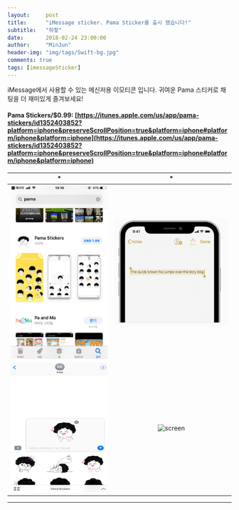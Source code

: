 ```yaml
---
layout:     post
title:      "iMessage sticker. Pama Sticker를 출시 했습니다!"
subtitle:   "하핳"
date:       2018-02-24 23:00:00
author:     "MinJun"
header-img: "img/tags/Swift-bg.jpg"
comments: true 
tags: [imessageSticker]
---
```


iMessage에서 사용할 수 있는 메신저용 이모티콘 입니다. 귀여운 Pama 스티커로 채팅을 더 재미있게 즐겨보세요! <br>

#### Pama Stickers/$0.99: [https://itunes.apple.com/us/app/pama-stickers/id1352403852?platform=iphone&preserveScrollPosition=true&platform=iphone#platform/iphone&platform=iphone](https://itunes.apple.com/us/app/pama-stickers/id1352403852?platform=iphone&preserveScrollPosition=true&platform=iphone#platform/iphone&platform=iphone)


| * | * | 
| :--: | :--: |
| ![screen](/img/posts/imessage_Sticker.PNG) | ![screen](/img/posts/branding-1.png)| 
| ![screen](/img/posts/imessage_Sticker-2.PNG) | ![screen](/img/posts/branding-3.png)|  <br>

---





